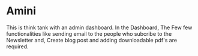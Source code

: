 # Amini
This is think tank with an admin dashboard.
In the Dashboard, The Few few functionalities like sending email to the people who subcribe to the Newsletter and, Create blog post and adding downloadable pdf's are required.
